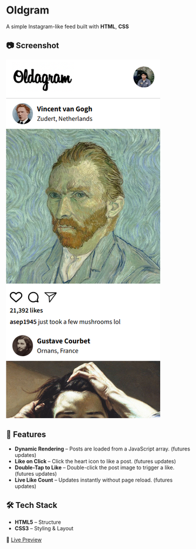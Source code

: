 # Oldgram
A simple Instagram-like feed built with **HTML**, **CSS**

## 📷 Screenshot
![App Screenshot](https://github.com/FarelX/oldgram/blob/main/Screenshot%202025-08-19%20101519.png)

## 📌 Features
- **Dynamic Rendering** – Posts are loaded from a JavaScript array. (futures updates) 
- **Like on Click** – Click the heart icon to like a post.  (futures updates)
- **Double-Tap to Like** – Double-click the post image to trigger a like.  (futures updates)
- **Live Like Count** – Updates instantly without page reload.  (futures updates)

## 🛠️ Tech Stack
- **HTML5** – Structure  
- **CSS3** – Styling & Layout  

🔗 [Live Preview](https://myoldgram.netlify.app)
